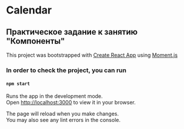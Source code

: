 # Calendar

## Практическое задание к занятию "Компоненты"

This project was bootstrapped with [Create React App](https://github.com/facebook/create-react-app) using [Moment.js](https://momentjs.com)

### In order to check the project, you can run

#### `npm start`

Runs the app in the development mode.\
Open [http://localhost:3000](http://localhost:3000) to view it in your browser.

The page will reload when you make changes.\
You may also see any lint errors in the console.
